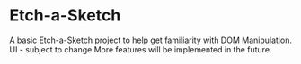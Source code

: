 # Etch-a-Sketch
A basic Etch-a-Sketch project to help get familiarity with DOM Manipulation.
UI - subject to change
More features will be implemented in the future.